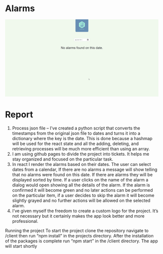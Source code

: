 # Alarms

![](alarms.gif)


# Report
1. Process json file – I’ve created a python script that converts the timestamps from the
original json file to dates and turns it into a dictionary where the key is the date. This is done
because a hashmap will be used for the react state and all the adding, deleting, and
retrieving processes will be much more efficient than using an array.
2. I am using github pages to divide the project into tickets. It helps me stay organized and
focused on the particular task.
3. In react I render the alarms based on their dates. The user can select dates from a calendar,
If there are no alarms a message will show telling that no alarms were found on this date. If
there are alarms they will be displayed sorted by time. If a user clicks on the name of the
alarm a dialog would open showing all the details of the alarm. If the alarm is confirmed it
will become green and no later actions can be performed on the particular item, if a user
decides to skip the alarm it will become slightly grayed and no further actions will be allowed
on the selected alarm.
4. I’ve given myself the freedom to create a custom logo for the project. It’s not necessary but
it certainly makes the app look better and more professional.

Running the project
To start the project clone the repository navigate to /client then run “npm install” in the
projects directory. After the installation of the packages is complete run “npm start” in the /client
directory. The app will start shortly
